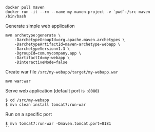 ```
docker pull maven
docker run -it --rm --name my-maven-project -v `pwd`:/src maven /bin/bash
```

Generate simple web application
```
mvn archetype:generate \
	-DarchetypeGroupId=org.apache.maven.archetypes \
	-DarchetypeArtifactId=maven-archetype-webapp \
	-DarchetypeVersion=1.3 \
	-DgroupId=com.mycompany.app \
	-DartifactId=my-webapp \
	-DinteractiveMode=false
```


Create war file `/src/my-webapp/target/my-webapp.war`
```
mvn war:war
```

Serve web application (default port is `:8080`)
```
$ cd /src/my-webapp
$ mvn clean install tomcat7:run-war
```
Run on a specific port
```
$ mvn tomcat7:run-war -Dmaven.tomcat.port=8181
``
